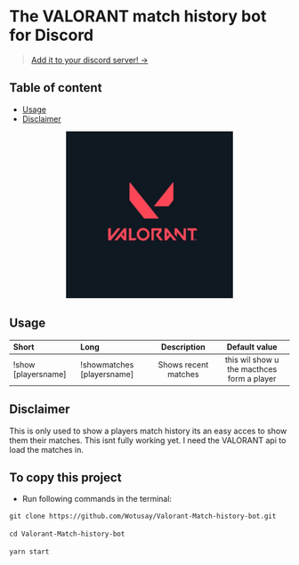 # The VALORANT match history bot for Discord

> [Add it to your discord server! →](https://discord.com/login?redirect_to=%2Foauth2%2Fauthorize%3Fclient_id%3D748496226420260895%26scope%3Dbot%26permissions%3D0)
## Table of content

- [Usage](#usage)
- [Disclaimer](#disclaimer)




<p align="center">
  <img src="assets/valorant.png" alt="gopher" width="300"/>
</p>




## Usage
| Short               | Long                           | Description                                          | Default value           |
| :------------------ | :----------------------------- | :--------------------------------------------------: | :---------------------: |
| !show [playersname]                 | !showmatches [playersname]                         | Shows recent matches                         | this wil show u the macthces form a player                    |

## Disclaimer

This is only used to show a players match history its an easy acces to show them their matches. This isnt fully working yet. I need the VALORANT api to load the matches in.

## To copy this project

* Run following commands in the terminal:
```
git clone https://github.com/Wotusay/Valorant-Match-history-bot.git

cd Valorant-Match-history-bot

yarn start

```
